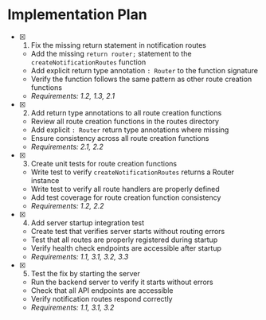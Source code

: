 # Implementation Plan

- [x] 1. Fix the missing return statement in notification routes





  - Add the missing `return router;` statement to the `createNotificationRoutes` function
  - Add explicit return type annotation `: Router` to the function signature
  - Verify the function follows the same pattern as other route creation functions
  - _Requirements: 1.2, 1.3, 2.1_

- [x] 2. Add return type annotations to all route creation functions





  - Review all route creation functions in the routes directory
  - Add explicit `: Router` return type annotations where missing
  - Ensure consistency across all route creation functions
  - _Requirements: 2.1, 2.2_

- [x] 3. Create unit tests for route creation functions





  - Write test to verify `createNotificationRoutes` returns a Router instance
  - Write test to verify all route handlers are properly defined
  - Add test coverage for route creation function consistency
  - _Requirements: 1.2, 2.2_

- [x] 4. Add server startup integration test





  - Create test that verifies server starts without routing errors
  - Test that all routes are properly registered during startup
  - Verify health check endpoints are accessible after startup
  - _Requirements: 1.1, 3.1, 3.2, 3.3_

- [x] 5. Test the fix by starting the server





  - Run the backend server to verify it starts without errors
  - Check that all API endpoints are accessible
  - Verify notification routes respond correctly
  - _Requirements: 1.1, 3.1, 3.2_